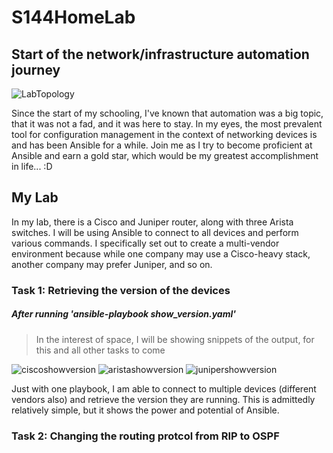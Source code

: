 # S144HomeLab
## Start of the network/infrastructure automation journey

![LabTopology](https://user-images.githubusercontent.com/81763406/142034957-8396695a-9d2b-435e-99ef-abcc7c951b6f.png)

Since the start of my schooling, I've known that automation was a big topic, that it was not a fad, and it was here to stay. In my eyes, the most prevalent tool for configuration management in the context of networking devices is and has been Ansible for a while. Join me as I try to become proficient at Ansible and earn a gold star, which would be my greatest accomplishment in life... :D
## My Lab
In my lab, there is a Cisco and Juniper router, along with three Arista switches. I will be using Ansible to connect to all devices and perform various commands. I specifically set out to create a multi-vendor environment because while one company may use a Cisco-heavy stack, another company may prefer Juniper, and so on. 

### Task 1: Retrieving the version of the devices
##### After running 'ansible-playbook show_version.yaml'

> In the interest of space, I will be showing snippets of the output, for this and all other tasks to come

![ciscoshowversion](https://user-images.githubusercontent.com/81763406/142037007-f3152ff2-3461-42a8-a89f-10bcf81a22cf.png)
![aristashowversion](https://user-images.githubusercontent.com/81763406/142037081-0b9d1ded-6966-4aaa-9864-2e6cbb9b8d0d.png)
![junipershowversion](https://user-images.githubusercontent.com/81763406/142037092-a54c56e8-cc6a-45af-984a-7b08c0433b4d.png)

Just with one playbook, I am able to connect to multiple devices (different vendors also) and retrieve the version they are running. This is admittedly relatively simple, but it shows the power and potential of Ansible.

### Task 2: Changing the routing protcol from RIP to OSPF

